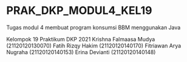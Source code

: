 # PRAK_DKP_MODUL4_KEL19
Tugas modul 4 membuat program konsumsi BBM menggunakan Java

Kelompok 19 Praktikum DKP 2021
Krishna Falmaasa Mudya (21120120130070)
Fatih Rizqy Hakim (21120120140170)
Fitriawan Arya Nugraha (21120120140153)
Erina Devianti (21120120140148)

